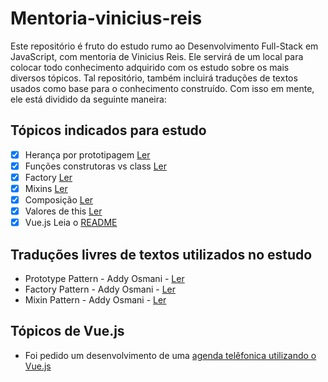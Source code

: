 # Mentoria-vinicius-reis

Este repositório é fruto do estudo rumo ao Desenvolvimento Full-Stack em JavaScript, com mentoria de Vinicius Reis. Ele servirá de um local para colocar todo conhecimento adquirido com os estudo sobre os mais diversos tópicos. Tal repositório, também incluirá traduções de textos usados como base para o conhecimento construído. Com isso em mente, ele está dividido da seguinte maneira:

## Tópicos indicados para estudo

+ [x] Herança por prototipagem [Ler](texts/heranca-prototypo.md)
+ [x] Funções construtoras vs class [Ler](texts/class-vs-construction_functions.md)
+ [x] Factory [Ler](texts/entendendo-o-padrao-factory.md)
+ [x] Mixins [Ler](texts/entendendo-mixin-in-javascript.md)
+ [x] Composição [Ler](texts/entendendo-composicao-objetos-in-javascript.md)
+ [x] Valores de this [Ler](texts/entendendo-this.md)
+ [x] Vue.js Leia o [README](estudo-vue/README.md)

## Traduções livres de textos utilizados no estudo

+ Prototype Pattern - Addy Osmani - [Ler](traducoes/prototype-pattern-addy-osmani.md)
+ Factory Pattern - Addy Osmani - [Ler](traducoes/factory-pattern-addy-osmani.md)
+ Mixin Pattern - Addy Osmani - [Ler](traducoes/mixin-pattern-addy-osmani.md)

## Tópicos de Vue.js

+ Foi pedido um desenvolvimento de uma [agenda telêfonica utilizando o Vue.js](https://github.com/emanuelgsouza/phonebook-in-vue)
